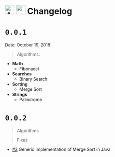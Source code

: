 <div align="left">
<h1><img src="https://cdn.abranhe.com/projects/algorithms/algorithms.svg" alt="Algorithms" height="30px">
<img src="https://cdn.abranhe.com/projects/algorithms/logos/java.svg" width="30px">
Changelog
</h1>
<div>

# `0.0.1`

Date: October 19, 2018

> Algorithms:

- **Math**
  - Fibonacci
- **Searches**
  - Binary Search
- **Sorting**
  - Merge Sort
- **Strings**
  - Palindrome
  
# `0.0.2`

> Algorithms

> Fixes

- [#3](https://github.com/abranhe/allalgorithms-java/issues/3) Generic implementation of Merge Sort in Java
